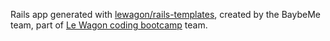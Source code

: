 Rails app generated with [lewagon/rails-templates](https://github.com/lewagon/rails-templates), created by the BaybeMe team, part of [Le Wagon coding bootcamp](https://www.lewagon.com) team.
